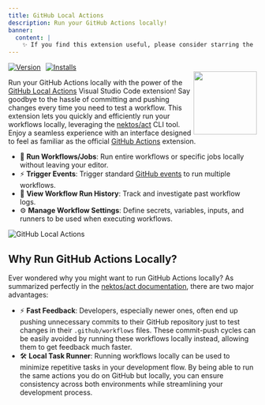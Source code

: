 ```yaml
---
title: GitHub Local Actions
description: Run your GitHub Actions locally!
banner:
  content: |
    ✨ If you find this extension useful, please consider starring the <a href="https://github.com/SanjulaGanepola/github-local-actions">GitHub repository</a> ✨
---
```


<div style="display: flex; gap: 10px;">
  <a href="https://marketplace.visualstudio.com/items?itemName=SanjulaGanepola.github-local-actions">
    <img src="https://img.shields.io/visual-studio-marketplace/v/SanjulaGanepola.github-local-actions" alt="Version">
  </a>
  <a href="https://marketplace.visualstudio.com/items?itemName=SanjulaGanepola.github-local-actions">
    <img src="https://img.shields.io/visual-studio-marketplace/i/SanjulaGanepola.github-local-actions" alt="Installs">
  </a>
</div>

<img src="https://raw.githubusercontent.com/SanjulaGanepola/github-local-actions/main/icon.png" align="right" width="128" height="128">

Run your GitHub Actions locally with the power of the [GitHub Local Actions](https://marketplace.visualstudio.com/items?itemName=SanjulaGanepola.github-local-actions) Visual Studio Code extension! Say goodbye to the hassle of committing and pushing changes every time you need to test a workflow. This extension lets you quickly and efficiently run your workflows locally, leveraging the [nektos/act](https://github.com/nektos/act) CLI tool. Enjoy a seamless experience with an interface designed to feel as familiar as the official [GitHub Actions](https://marketplace.visualstudio.com/items?itemName=GitHub.vscode-github-actions) extension.

* 🚀 **Run Workflows/Jobs**: Run entire workflows or specific jobs locally without leaving your editor.
* ⚡ **Trigger Events**: Trigger standard [GitHub events](https://docs.github.com/en/actions/writing-workflows/choosing-when-your-workflow-runs/events-that-trigger-workflows) to run multiple workflows.
* 📖 **View Workflow Run History**: Track and investigate past workflow logs.
* ⚙️ **Manage Workflow Settings**: Define secrets, variables, inputs, and runners to be used when executing workflows.

![GitHub Local Actions](https://raw.githubusercontent.com/SanjulaGanepola/github-local-actions/main/images/github-local-actions.gif)

## Why Run GitHub Actions Locally?

Ever wondered why you might want to run GitHub Actions locally? As summarized perfectly in the [nektos/act documentation](https://nektosact.com/#introduction), there are two major advantages:

* ⚡ **Fast Feedback**: Developers, especially newer ones, often end up pushing unnecessary commits to their GitHub repository just to test changes in their `.github/workflows` files. These commit-push cycles can be easily avoided by running these workflows locally instead, allowing them to get feedback much faster.
* 🛠️ **Local Task Runner**: Running workflows locally can be used to minimize repetitive tasks in your development flow. By being able to run the same actions you do on GitHub but locally, you can ensure consistency across both environments while streamlining your development process.